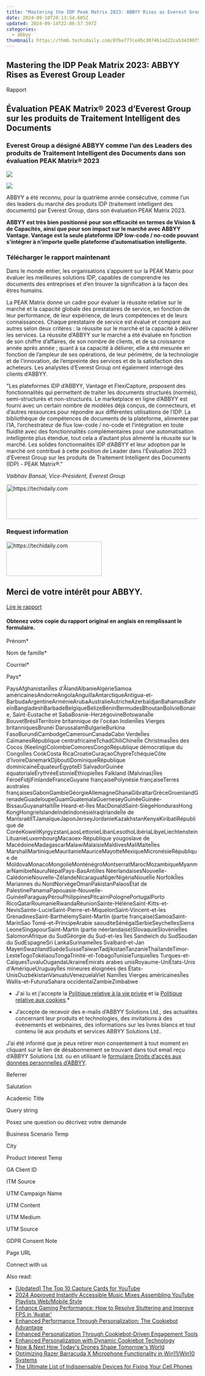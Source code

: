 ```yaml
---
title: "Mastering the IDP Peak Matrix 2023: ABBYY Rises as Everest Group Leader"
date: 2024-09-10T20:13:54.605Z
updated: 2024-09-14T22:06:57.597Z
categories:
  - abbyy
thumbnail: https://thmb.techidaily.com/07be777ce45c307461ad22ca534398f5c53e5285da087031d4c184f1389088d2.jpg
---
```


## Mastering the IDP Peak Matrix 2023: ABBYY Rises as Everest Group Leader

Rapport

## Évaluation PEAK Matrix® 2023 d’Everest Group sur les produits de Traitement Intelligent des Documents

### Everest Group a désigné ABBYY comme l’un des Leaders des produits de Traitement Intelligent des Documents dans son évaluation PEAK Matrix® 2023

![](https://static1.abbyy.com/abbyycommedia/37866/intelligent-document-processing-2023-peak-matrix-award-logo-leader.jpg)

![](https://static1.abbyy.com/abbyycommedia/37865/peak-2023-idp-products-abbyy.jpg)

ABBYY a été reconnu, pour la quatrième année consécutive, comme l’un des leaders du marché des produits IDP (traitement intelligent des documents) par Everest Group, dans son évaluation PEAK Matrix 2023.

**ABBYY est très bien positionné pour son efficacité en termes de Vision & de Capacités, ainsi que pour son impact sur le marché avec ABBYY Vantage. Vantage est la seule plateforme IDP low-code / no-code pouvant s’intégrer à n’importe quelle plateforme d’automatisation intelligente.**

### Télécharger le rapport maintenant

Dans le monde entier, les organisations s’appuient sur la PEAK Matrix pour évaluer les meilleures solutions IDP, capables de comprendre les documents des entreprises et d’en trouver la signification à la façon des êtres humains.

La PEAK Matrix donne un cadre pour évaluer la réussite relative sur le marché et la capacité globale des prestataires de service, en fonction de leur performance, de leur expérience, de leurs compétences et de leurs connaissances. Chaque prestataire de service est évalué et comparé aux autres selon deux critères : la réussite sur le marché et la capacité à délivrer les services. La réussite d’ABBYY sur le marché a été évaluée en fonction de son chiffre d’affaires, de son nombre de clients, et de sa croissance année après année ; quant à sa capacité à délivrer, elle a été mesurée en fonction de l’ampleur de ses opérations, de leur périmètre, de la technologie et de l’innovation, de l’empreinte des services et de la satisfaction des acheteurs. Les analystes d’Everest Group ont également interrogé des clients d’ABBYY.

"Les plateformes IDP d’ABBYY, Vantage et FlexiСapture, proposent des fonctionnalités qui permettent de traiter les documents structurés (normés), semi-structurés et non-structurés. Le marketplace en ligne d’ABBYY est fourni avec un certain nombre de modèles déjà conçus, de connecteurs, et d’autres ressources pour répondre aux différentes utilisations de l’IDP. La bibliothèque de compétences de documents de la plateforme, alimentée par l’IA, l’orchestrateur de flux low-code / no-code et l’intégration en toute fluidité avec des fonctionnalités complémentaires pour une automatisation intelligente plus étendue, tout cela a d’autant plus alimenté la réussite sur le marché. Les solides fonctionnalités IDP d’ABBYY et leur adoption par le marché ont contribué à cette position de Leader dans l’Évaluation 2023 d’Everest Group sur les produits de Traitement Intelligent des Documents (IDP) - PEAK Matrix®."

_Vaibhav Bansal, Vice-Président, Everest Group_

<!-- affiliate ads begin -->
<a href="https://appsumo.8odi.net/c/5597632/2137380/7443" target="_top" id="2137380">
  <img src="//a.impactradius-go.com/display-ad/7443-2137380" border="0" alt="https://techidaily.com" width="728" height="90"/>
</a>
<img height="0" width="0" src="https://appsumo.8odi.net/i/5597632/2137380/7443" style="position:absolute;visibility:hidden;" border="0" />
<!-- affiliate ads end -->

### Request information

<!-- affiliate ads begin -->
<a href="https://aligracehair.sjv.io/c/5597632/2115930/19272" target="_top" id="2115930">
  <img src="//a.impactradius-go.com/display-ad/19272-2115930" border="0" alt="https://techidaily.com" width="250" height="90"/>
</a>
<img height="0" width="0" src="https://aligracehair.sjv.io/i/5597632/2115930/19272" style="position:absolute;visibility:hidden;" border="0" />
<!-- affiliate ads end -->

## Merci de votre intérêt pour ABBYY.

[Lire le rapport](https://global.abbyy.com/hubfs/documents/content/report-intelligent-document-processing-everest-group-2023-en.pdf "Read the report") 

#### Obtenez votre copie du rapport original en anglais en remplissant le formulaire.

Prénom\*

Nom de famille\*

Courriel\*

Pays\*

PaysAfghanistanÎles d'ÅlandAlbanieAlgérieSamoa américainesAndorreAngolaAnguillaAntarctiqueAntigua-et-BarbudaArgentineArménieArubaAustralieAutricheAzerbaïdjanBahamasBahreïnBangladeshBarbadeBelgiqueBelizeBéninBermudesBhoutanBolivieBonaire, Saint-Eustache et SabaBosnie-HerzégovineBotswanaÎle BouvetBrésilTerritoire britannique de l'océan IndienÎles Vierges britanniquesBrunéi DarussalamBulgarieBurkina FasoBurundiCambodgeCamerounCanadaCabo VerdeÎles CaïmanesRépublique centrafricaineTchadChiliChineÎle ChristmasÎles des Cocos (Keeling)ColombieComoresCongoRépublique démocratique du CongoÎles CookCosta RicaCroatieCuraçaoChypreTchéquieCôte d'IvoireDanemarkDjiboutiDominiqueRépublique dominicaineÉquateurÉgypteEl SalvadorGuinée équatorialeÉrythréeEstonieÉthiopieÎles Falkland (Malvinas)Îles FéroéFidjiFinlandeFranceGuyane françaisePolynésie françaiseTerres australes françaisesGabonGambieGéorgieAllemagneGhanaGibraltarGrèceGroenlandGrenadeGuadeloupeGuamGuatemalaGuerneseyGuinéeGuinée-BissauGuyanaHaïtiÎle Heard-et-Îles MacDonaldSaint-SiègeHondurasHong KongHongrieIslandeIndeIndonésieIraqIrlandeÎle de ManIsraëlITJamaïqueJaponJerseyJordanieKazakhstanKenyaKiribatiRépublique de CoréeKoweïtKyrgyzstanLaosLettonieLibanLesothoLibériaLibyeLiechtensteinLituanieLuxembourgMacaoex-République yougoslave de MacédoineMadagascarMalawiMalaisieMaldivesMaliMalteÎles MarshallMartiniqueMauritanieMauriceMayotteMexiqueMicronésieRépublique de MoldovaMonacoMongolieMonténégroMontserratMarocMozambiqueMyanmarNamibieNauruNépalPays-BasAntilles NéerlandaisesNouvelle-CalédonieNouvelle-ZélandeNicaraguaNigerNigériaNiouéÎle NorfolkÎles Mariannes du NordNorvègeOmanPakistanPalaosÉtat de PalestinePanamaPapouasie-Nouvelle-GuinéeParaguayPérouPhilippinesPitcairnPolognePortugalPorto RicoQatarRoumanieRwandaRéunionSainte-HélèneSaint-Kitts-et-NevisSainte-LucieSaint-Pierre-et-MiquelonSaint-Vincent-et-les GrenadinesSaint-BarthélemySaint-Martin (partie française)SamoaSaint-MarinSao Tomé-et-PrincipeArabie saouditeSénégalSerbieSeychellesSierra LeoneSingapourSaint-Martin (partie néerlandaise)SlovaquieSlovénieÎles SalomonAfrique du SudGéorgie du Sud-et-les Îles Sandwich du SudSoudan du SudEspagneSri LankaSurinameÎles Svalbard-et-Jan MayenSwazilandSuèdeSuisseTaïwanTadjikistanTanzanieThaïlandeTimor-LesteTogoTokélaouTongaTrinité-et-TobagoTunisieTurquieÎles Turques-et-CaïquesTuvaluOugandaUkraineÉmirats arabes unisRoyaume-UniÉtats-Unis d'AmériqueUruguayÎles mineures éloignées des États-UnisOuzbékistanVanuatuVenezuelaViet NamÎles Vierges américainesÎles Wallis-et-FutunaSahara occidentalZambieZimbabwe

* J'ai lu et j'accepte la [Politique relative à la vie privée](https://tools.techidaily.com/abbyy/products/) et la [Politique relative aux cookies](https://tools.techidaily.com/abbyy/products/).\*

* J’accepte de recevoir des e-mails d’ABBYY Solutions Ltd., des actualités concernant leur produits et technologies, des invitations à des événements et webinaires, des informations sur les livres blancs et tout contenu lié aux produits et services ABBYY Solutions Ltd..  
    
J’ai été informé que je peux retirer mon consentement à tout moment en cliquant sur le lien de désabonnement se trouvant dans tout email reçu d’ABBYY Solutions Ltd. ou en utilisant le [formulaire Droits d’accès aux données personnelles d’ABBYY](https://tools.techidaily.com/abbyy/products/).

Referrer

Salutation

Academic Title

Query string

Posez une question ou décrivez votre demande 

Business Scenario Temp

City

Product Interest Temp

GA Client ID

ITM Source

UTM Campaign Name

UTM Content

UTM Medium

UTM Source

GDPR Consent Note

Page URL

Connect with us

<ins class="adsbygoogle"
     style="display:block"
     data-ad-format="autorelaxed"
     data-ad-client="ca-pub-7571918770474297"
     data-ad-slot="1223367746"></ins>

<ins class="adsbygoogle"
     style="display:block"
     data-ad-client="ca-pub-7571918770474297"
     data-ad-slot="8358498916"
     data-ad-format="auto"
     data-full-width-responsive="true"></ins>

<span class="atpl-alsoreadstyle">Also read:</span>
<div><ul>
<li><a href="https://facebook-video-share.techidaily.com/updated-the-top-10-capture-cards-for-youtube/"><u>[Updated] The Top 10 Capture Cards for YouTube</u></a></li>
<li><a href="https://youtube-web.techidaily.com/approved-instantly-accessible-music-mixes-assembling-youtube-playlists-webmobile-style/"><u>2024 Approved Instantly Accessible Music Mixes Assembling YouTube Playlists Web/Mobile Style</u></a></li>
<li><a href="https://win-answers.techidaily.com/enhance-gaming-performance-how-to-resolve-stuttering-and-improve-fps-in-avatar/"><u>Enhance Gaming Performance: How to Resolve Stuttering and Improve FPS in 'Avatar'</u></a></li>
<li><a href="https://solve-marvelous.techidaily.com/enhanced-performance-through-personalization-the-cookiebot-advantage/"><u>Enhanced Performance Through Personalization: The Cookiebot Advantage</u></a></li>
<li><a href="https://solve-marvelous.techidaily.com/enhanced-personalization-through-cookiebot-driven-engagement-tools/"><u>Enhanced Personalization Through Cookiebot-Driven Engagement Tools</u></a></li>
<li><a href="https://solve-marvelous.techidaily.com/enhanced-personalization-with-dynamic-cookiebot-technology/"><u>Enhanced Personalization with Dynamic Cookiebot Technology</u></a></li>
<li><a href="https://fox-glue.techidaily.com/now-and-next-how-todays-drones-shape-tomorrows-world/"><u>Now & Next How Today's Drones Shape Tomorrow's World</u></a></li>
<li><a href="https://sound-issues.techidaily.com/optimizing-razer-barracuda-x-microphone-functionality-in-win11win10-systems/"><u>Optimizing Razer Barracuda X Microphone Functionality in Win11/Win10 Systems</u></a></li>
<li><a href="https://hardware-help.techidaily.com/the-ultimate-list-of-indispensable-devices-for-fixing-your-cell-phones/"><u>The Ultimate List of Indispensable Devices for Fixing Your Cell Phones</u></a></li>
</ul></div>

